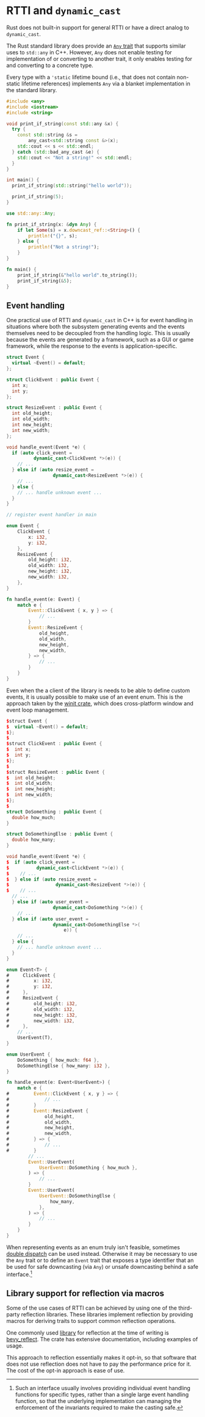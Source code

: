 # RTTI and `dynamic_cast`

Rust does not built-in support for general RTTI or have a direct analog to
`dynamic_cast`.

The Rust standard library does provide an [`Any`
trait](https://doc.rust-lang.org/std/any/trait.Any.html) that supports similar
uses to `std::any` in C++. However, `Any` does not enable testing for
implementation of or converting to another trait, it only enables testing for
and converting to a concrete type.

Every type with a `'static` lifetime bound (i.e., that does not contain
non-static lifetime references) implements `Any` via a blanket implementation in
the standard library.

<div class="comparison">

```cpp
#include <any>
#include <iostream>
#include <string>

void print_if_string(const std::any &x) {
  try {
    const std::string &s =
        any_cast<std::string const &>(x);
    std::cout << s << std::endl;
  } catch (std::bad_any_cast &e) {
    std::cout << "Not a string!" << std::endl;
  }
}

int main() {
  print_if_string(std::string("hello world"));

  print_if_string(5);
}
```

```rust
use std::any::Any;

fn print_if_string(x: &dyn Any) {
    if let Some(s) = x.downcast_ref::<String>() {
        println!("{}", s);
    } else {
        println!("Not a string!");
    }
}

fn main() {
    print_if_string(&"hello world".to_string());
    print_if_string(&5);
}
```

</div>

## Event handling

One practical use of RTTI and `dynamic_cast` in C++ is for event handling in
situations where both the subsystem generating events and the events themselves
need to be decoupled from the handling logic. This is usually because the events
are generated by a framework, such as a GUI or game framework, while the
response to the events is application-specific.

<div class="comparison">

```cpp
struct Event {
  virtual ~Event() = default;
};

struct ClickEvent : public Event {
  int x;
  int y;
};

struct ResizeEvent : public Event {
  int old_height;
  int old_width;
  int new_height;
  int new_width;
};

void handle_event(Event *e) {
  if (auto click_event =
          dynamic_cast<ClickEvent *>(e)) {
    // ...
  } else if (auto resize_event =
                 dynamic_cast<ResizeEvent *>(e)) {
    // ...
  } else {
    // ... handle unknown event ...
  }
}

// register event handler in main
```

```rust
enum Event {
    ClickEvent {
        x: i32,
        y: i32,
    },
    ResizeEvent {
        old_height: i32,
        old_width: i32,
        new_height: i32,
        new_width: i32,
    },
}

fn handle_event(e: Event) {
    match e {
        Event::ClickEvent { x, y } => {
            // ...
        }
        Event::ResizeEvent {
            old_height,
            old_width,
            new_height,
            new_width,
        } => {
            // ...
        }
    }
}
```

</div>

Even when the a client of the library is needs to be able to define custom
events, it is usually possible to make use of an event enum. This is the
approach taken by the [winit
crate](https://docs.rs/winit/latest/winit/event/enum.Event.html), which does
cross-platform window and event loop management.

<div class="comparison">

```cpp
$struct Event {
$  virtual ~Event() = default;
$};
$
$struct ClickEvent : public Event {
$  int x;
$  int y;
$};
$
$struct ResizeEvent : public Event {
$  int old_height;
$  int old_width;
$  int new_height;
$  int new_width;
$};
$
struct DoSomething : public Event {
  double how_much;
}

struct DoSomethingElse : public Event {
  double how_many;
}

void handle_event(Event *e) {
$  if (auto click_event =
$          dynamic_cast<ClickEvent *>(e)) {
$    // ...
$  } else if (auto resize_event =
$                 dynamic_cast<ResizeEvent *>(e)) {
$    // ...
  // ...
  } else if (auto user_event =
                 dynamic_cast<DoSomething *>(e)) {
    // ...
  } else if (auto user_event =
                 dynamic_cast<DoSomethingElse *>(
                     e)) {
    // ...
  } else {
    // ... handle unknown event ...
  }
}
```

```rust
enum Event<T> {
#     ClickEvent {
#         x: i32,
#         y: i32,
#     },
#     ResizeEvent {
#         old_height: i32,
#         old_width: i32,
#         new_height: i32,
#         new_width: i32,
#     },
    // ...
    UserEvent(T),
}

enum UserEvent {
    DoSomething { how_much: f64 },
    DoSomethingElse { how_many: i32 },
}

fn handle_event(e: Event<UserEvent>) {
    match e {
#         Event::ClickEvent { x, y } => {
#             // ...
#         }
#         Event::ResizeEvent {
#             old_height,
#             old_width,
#             new_height,
#             new_width,
#         } => {
#             // ...
#         }
        // ...
        Event::UserEvent(
            UserEvent::DoSomething { how_much },
        ) => {
            // ...
        }
        Event::UserEvent(
            UserEvent::DoSomethingElse {
                how_many,
            },
        ) => {
            // ...
        }
    }
}
```

</div>

When representing events as an enum truly isn't feasible, sometimes [double
dispatch](/patterns/visitor.md) can be used instead. Otherwise it may be
necessary to use the `Any` trait or to define an `Event` trait that exposes a
type identifier that an be used for safe downcasting (via `Any`) or unsafe
downcasting behind a safe interface.[^safe-event-handler]

[^safe-event-handler]: Such an interface usually involves providing individual
    event handling functions for specific types, rather than a single large
    event handling function, so that the underlying implementation can managing
    the enforcement of the invariants required to make the casting safe.

## Library support for reflection via macros

Some of the use cases of RTTI can be achieved by using one of the third-party
reflection libraries. These libraries implement reflection by providing macros
for deriving traits to support common reflection operations.

One commonly used [library](../etc/libraries.md) for reflection at the time of
writing is [bevy\_reflect](https://docs.rs/bevy_reflect/latest/bevy_reflect/).
The crate has extensive documentation, including examples of usage.

This approach to reflection essentially makes it opt-in, so that software that
does not use reflection does not have to pay the performance price for it. The
cost of the opt-in approach is ease of use.
